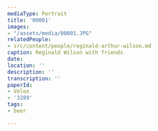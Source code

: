```yaml
---
mediaType: Portrait
title: '00001'
images:
- "/assets/media/00001.JPG"
relatedPeople:
- src/content/people/reginald-arthur-wilson.md
caption: Reginald Wilson with friends
date: 
location: ''
description: ''
transcription: ''
paperId:
- Velox
- '3289'
tags:
- beer

---
```

